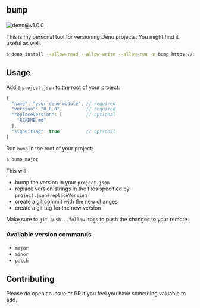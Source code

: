 # `bump`

![deno@v1.0.0](https://github.com/iAmNathanJ/bump/workflows/deno@v1.0.0/badge.svg)

This is my personal tool for versioning Deno projects. You might find it useful as well.

```sh
$ deno install --allow-read --allow-write --allow-run -n bump https://denopkg.com/iamnathanj/bump@v1.1.0/cli.ts
```

## Usage

Add a `project.json` to the root of your project:

```js
{
  "name": "your-deno-module", // required 
  "version": "0.0.0",         // required
  "replaceVersion": [         // optional
    "README.md"
  ],
  "signGitTag": true          // optional
}
```

Run `bump` in the root of your project:
```sh
$ bump major
```

This will:
- bump the version in your `project.json`
- replace version strings in the files specified by `project.json#replaceVersion`
- create a git commit with the new changes
- create a git tag for the new version

Make sure to `git push --follow-tags` to push the changes to your remote.

### Available version commands
- `major`
- `minor`
- `patch`

## Contributing
Please do open an issue or PR if you feel you have something valuable to add. 
